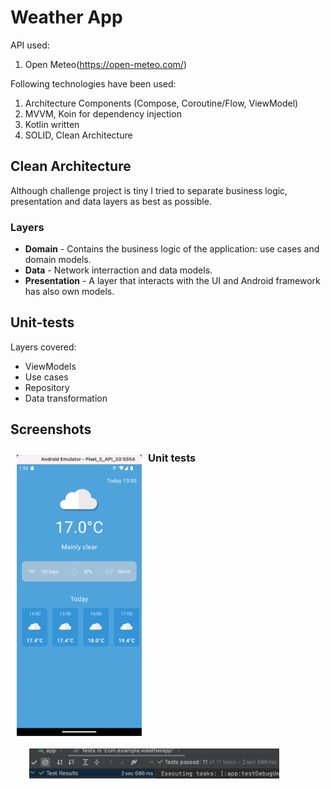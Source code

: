 # Weather App
API used:
1. Open Meteo(https://open-meteo.com/)

Following technologies have been used:
1. Architecture Components (Compose, Coroutine/Flow, ViewModel)
2. MVVM, Koin for dependency injection
3. Kotlin written
4. SOLID, Clean Architecture

## Clean Architecture
Although challenge project is tiny I tried to separate business logic, presentation and data layers as best as possible.

### Layers
- **Domain** - Contains the business logic of the application: use cases and domain models.
- **Data** - Network interraction and data models.
- **Presentation** - A layer that interacts with the UI and Android framework has also own models. 

## Unit-tests
Layers covered:
- ViewModels
- Use cases
- Repository
- Data transformation

## Screenshots
[<img src="/screenshots/weather1.png" align="left" width="200" hspace="10" vspace="10">](/screenshots/weather1.png)


### Unit tests
[<img src="/screenshots/tests.png" align="left" width="400" hspace="30" vspace="10">](/screenshots/tests.png)
